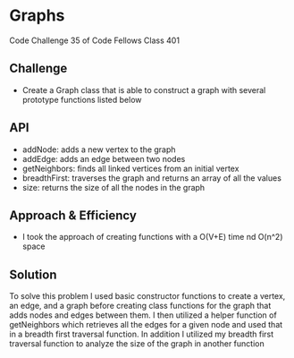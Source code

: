 # Graphs
Code Challenge 35 of Code Fellows Class 401

## Challenge
* Create a Graph class that is able to construct a graph with several prototype functions listed below

## API
* addNode: adds a new vertex to the graph
* addEdge: adds an edge between two nodes
* getNeighbors: finds all linked vertices from an initial vertex
* breadthFirst: traverses the graph and returns an array of all the values
* size: returns the size of all the nodes in the graph

## Approach & Efficiency
* I took the approach of creating functions with a O(V+E) time nd O(n^2) space

## Solution
To solve this problem I used basic constructor functions to create a vertex, an edge, and a graph before creating class functions for the graph that adds nodes and edges between them. I then utilized a helper function of getNeighbors which retrieves all the edges for a given node and used that in a breadth first traversal function. In addition I utilized my breadth first traversal function to analyze the size of the graph in another function